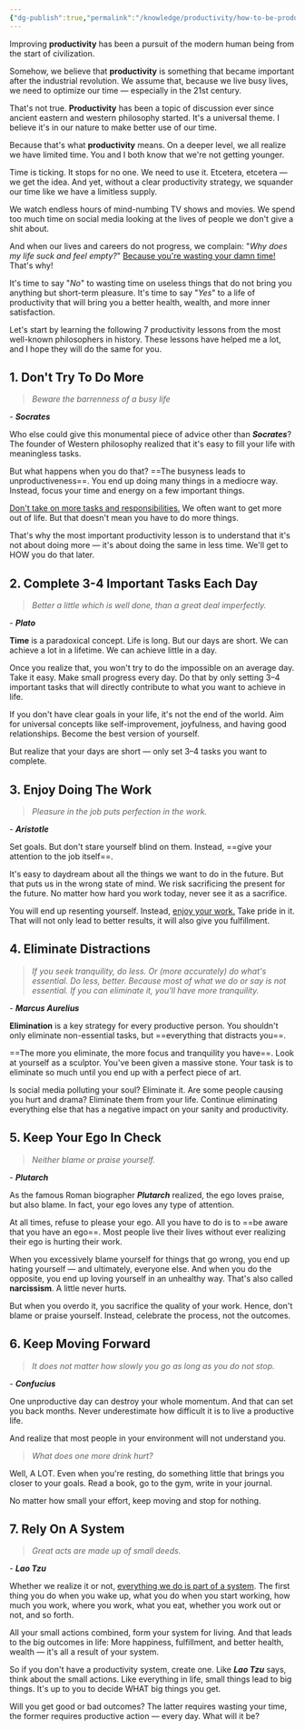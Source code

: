 ```yaml
---
{"dg-publish":true,"permalink":"/knowledge/productivity/how-to-be-productive-according-to-ancient-philosophy/"}
---
```


Improving **productivity** has been a pursuit of the modern human being from the start of civilization.

Somehow, we believe that **productivity** is something that became important after the industrial revolution. We assume that, because we live busy lives, we need to optimize our time — especially in the 21st century.

That's not true. **Productivity** has been a topic of discussion ever since ancient eastern and western philosophy started. It's a universal theme. I believe it's in our nature to make better use of our time.

Because that's what **productivity** means. On a deeper level, we all realize we have limited time. You and I both know that we're not getting younger.

Time is ticking. It stops for no one. We need to use it. Etcetera, etcetera — we get the idea. And yet, without a clear productivity strategy, we squander our time like we have a limitless supply.

We watch endless hours of mind-numbing TV shows and movies. We spend too much time on social media looking at the lives of people we don't give a shit about.

And when our lives and careers do not progress, we complain: "*Why does my life suck and feel empty?*" [Because you're wasting your damn time!](https://dariusforoux.com/stop-wasting-your-free-time/) That's why!

It's time to say "*No*" to wasting time on useless things that do not bring you anything but short-term pleasure. It's time to say "*Yes*" to a life of productivity that will bring you a better health, wealth, and more inner satisfaction.

Let's start by learning the following 7 productivity lessons from the most well-known philosophers in history. These lessons have helped me a lot, and I hope they will do the same for you.

## 1. Don't Try To Do More
> *Beware the barrenness of a busy life* 
 
\- ***Socrates***

Who else could give this monumental piece of advice other than ***Socrates***? The founder of Western philosophy realized that it's easy to fill your life with meaningless tasks.

But what happens when you do that? ==The busyness leads to unproductiveness==. You end up doing many things in a mediocre way. Instead, focus your time and energy on a few important things.

[Don't take on more tasks and responsibilities.](https://dariusforoux.com/clarity/) We often want to get more out of life. But that doesn't mean you have to do more things.

That's why the most important productivity lesson is to understand that it's not about doing more — it's about doing the same in less time. We'll get to HOW you do that later.

## 2. Complete 3-4 Important Tasks Each Day
> *Better a little which is well done, than a great deal imperfectly.*

\- ***Plato***

**Time** is a paradoxical concept. Life is long. But our days are short. We can achieve a lot in a lifetime. We can achieve little in a day.

Once you realize that, you won't try to do the impossible on an average day. Take it easy. Make small progress every day. Do that by only setting 3–4 important tasks that will directly contribute to what you want to achieve in life.

If you don't have clear goals in your life, it's not the end of the world. Aim for universal concepts like self-improvement, joyfulness, and having good relationships. Become the best version of yourself.

But realize that your days are short — only set 3–4 tasks you want to complete.

## 3. Enjoy Doing The Work
> *Pleasure in the job puts perfection in the work.*

\- ***Aristotle***

Set goals. But don't stare yourself blind on them. Instead, ==give your attention to the job itself==.

It's easy to daydream about all the things we want to do in the future. But that puts us in the wrong state of mind. We risk sacrificing the present for the future. No matter how hard you work today, never see it as a sacrifice.

You will end up resenting yourself. Instead, [enjoy your work.](https://dariusforoux.com/impatience/) Take pride in it. That will not only lead to better results, it will also give you fulfillment.

## 4. Eliminate Distractions
> *If you seek tranquility, do less. Or (more accurately) do what's essential. Do less, better. Because most of what we do or say is not essential. If you can eliminate it, you'll have more tranquility.*

\- ***Marcus Aurelius***

**Elimination** is a key strategy for every productive person. You shouldn't only eliminate non-essential tasks, but ==everything that distracts you==.

==The more you eliminate, the more focus and tranquility you have==. Look at yourself as a sculptor. You've been given a massive stone. Your task is to eliminate so much until you end up with a perfect piece of art.

Is social media polluting your soul? Eliminate it. Are some people causing you hurt and drama? Eliminate them from your life. Continue eliminating everything else that has a negative impact on your sanity and productivity.

## 5. Keep Your Ego In Check
> *Neither blame or praise yourself.*

\- ***Plutarch***

As the famous Roman biographer ***Plutarch*** realized, the ego loves praise, but also blame. In fact, your ego loves any type of attention.

At all times, refuse to please your ego. All you have to do is to ==be aware that you have an ego==. Most people live their lives without ever realizing their ego is hurting their work.

When you excessively blame yourself for things that go wrong, you end up hating yourself — and ultimately, everyone else. And when you do the opposite, you end up loving yourself in an unhealthy way. That's also called **narcissism**. A little never hurts.

But when you overdo it, you sacrifice the quality of your work. Hence, don't blame or praise yourself. Instead, celebrate the process, not the outcomes.

## 6. Keep Moving Forward
> *It does not matter how slowly you go as long as you do not stop.*

\- ***Confucius***

One unproductive day can destroy your whole momentum. And that can set you back months. Never underestimate how difficult it is to live a productive life.

And realize that most people in your environment will not understand you. 

> *What does one more drink hurt?*

Well, A LOT. Even when you're resting, do something little that brings you closer to your goals. Read a book, go to the gym, write in your journal.

No matter how small your effort, keep moving and stop for nothing.

## 7. Rely On A System
> *Great acts are made up of small deeds.*

\- ***Lao Tzu***

Whether we realize it or not, [everything we do is part of a system](https://dariusforoux.com/goals-systems/). The first thing you do when you wake up, what you do when you start working, how much you work, where you work, what you eat, whether you work out or not, and so forth.

All your small actions combined, form your system for living. And that leads to the big outcomes in life: More happiness, fulfillment, and better health, wealth — it's all a result of your system.

So if you don't have a productivity system, create one. Like ***Lao Tzu*** says, think about the small actions. Like everything in life, small things lead to big things. It's up to you to decide WHAT big things you get.

Will you get good or bad outcomes? The latter requires wasting your time, the former requires productive action — every day. What will it be?